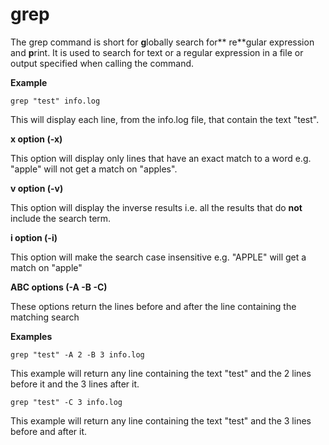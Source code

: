 # grep

The grep command is short for **g**lobally search for** re**gular expression and **p**rint. It is used to search for text or a regular expression in a file or output specified when calling the command.

**Example**

`grep "test" info.log`

This will display each line, from the info.log file, that contain the text "test".

**x option \(-x\)**

This option will display only lines that have an exact match to a word e.g. "apple" will not get a match on "apples".

**v option \(-v\)**

This option will display the inverse results i.e. all the results that do **not** include the search term.

**i option \(-i\)**

This option will make the search case insensitive e.g. "APPLE" will get a match on "apple"

**ABC options \(-A -B -C\)**

These options return the lines before and after the line containing the matching search

**Examples**

`grep "test" -A 2 -B 3 info.log`

This example will return any line containing the text "test" and the 2 lines before it and the 3 lines after it.

`grep "test" -C 3 info.log`

This example will return any line containing the text "test" and the 3 lines before and after it.

